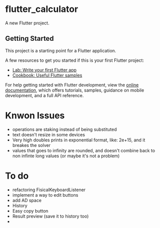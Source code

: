 # flutter_calculator

A new Flutter project.

## Getting Started

This project is a starting point for a Flutter application.

A few resources to get you started if this is your first Flutter project:

- [Lab: Write your first Flutter app](https://docs.flutter.dev/get-started/codelab)
- [Cookbook: Useful Flutter samples](https://docs.flutter.dev/cookbook)

For help getting started with Flutter development, view the
[online documentation](https://docs.flutter.dev/), which offers tutorials,
samples, guidance on mobile development, and a full API reference.


# Knwon Issues
- operations are staking instead of being substituted
- text doesn't resize in some devices
- Very high doubles prints in exponential format, like: 2e+15, and it breakes the solver
- values that goes to infinity are rounded, and doesn't combine back to non infinte long values (or maybe it's not a problem)


# To do
- refactoring FisicalKeyboardListener
- implement a way to edit buttons
- add AD space
- History
- Easy copy button
- Result preview (save it to history too)
- 
